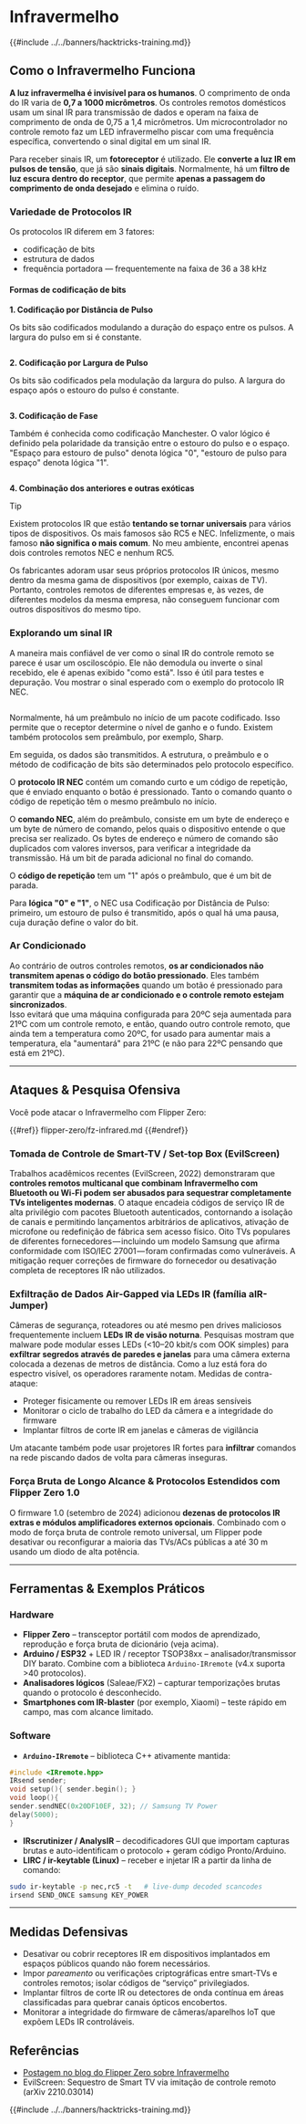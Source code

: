 # Infravermelho

{{#include ../../banners/hacktricks-training.md}}

## Como o Infravermelho Funciona <a href="#how-the-infrared-port-works" id="how-the-infrared-port-works"></a>

**A luz infravermelha é invisível para os humanos**. O comprimento de onda do IR varia de **0,7 a 1000 micrômetros**. Os controles remotos domésticos usam um sinal IR para transmissão de dados e operam na faixa de comprimento de onda de 0,75 a 1,4 micrômetros. Um microcontrolador no controle remoto faz um LED infravermelho piscar com uma frequência específica, convertendo o sinal digital em um sinal IR.

Para receber sinais IR, um **fotoreceptor** é utilizado. Ele **converte a luz IR em pulsos de tensão**, que já são **sinais digitais**. Normalmente, há um **filtro de luz escura dentro do receptor**, que permite **apenas a passagem do comprimento de onda desejado** e elimina o ruído.

### Variedade de Protocolos IR <a href="#variety-of-ir-protocols" id="variety-of-ir-protocols"></a>

Os protocolos IR diferem em 3 fatores:

- codificação de bits
- estrutura de dados
- frequência portadora — frequentemente na faixa de 36 a 38 kHz

#### Formas de codificação de bits <a href="#bit-encoding-ways" id="bit-encoding-ways"></a>

**1. Codificação por Distância de Pulso**

Os bits são codificados modulando a duração do espaço entre os pulsos. A largura do pulso em si é constante.

<figure><img src="../../images/image (295).png" alt=""><figcaption></figcaption></figure>

**2. Codificação por Largura de Pulso**

Os bits são codificados pela modulação da largura do pulso. A largura do espaço após o estouro do pulso é constante.

<figure><img src="../../images/image (282).png" alt=""><figcaption></figcaption></figure>

**3. Codificação de Fase**

Também é conhecida como codificação Manchester. O valor lógico é definido pela polaridade da transição entre o estouro do pulso e o espaço. "Espaço para estouro de pulso" denota lógica "0", "estouro de pulso para espaço" denota lógica "1".

<figure><img src="../../images/image (634).png" alt=""><figcaption></figcaption></figure>

**4. Combinação dos anteriores e outras exóticas**

> [!TIP]
> Existem protocolos IR que estão **tentando se tornar universais** para vários tipos de dispositivos. Os mais famosos são RC5 e NEC. Infelizmente, o mais famoso **não significa o mais comum**. No meu ambiente, encontrei apenas dois controles remotos NEC e nenhum RC5.
>
> Os fabricantes adoram usar seus próprios protocolos IR únicos, mesmo dentro da mesma gama de dispositivos (por exemplo, caixas de TV). Portanto, controles remotos de diferentes empresas e, às vezes, de diferentes modelos da mesma empresa, não conseguem funcionar com outros dispositivos do mesmo tipo.

### Explorando um sinal IR

A maneira mais confiável de ver como o sinal IR do controle remoto se parece é usar um osciloscópio. Ele não demodula ou inverte o sinal recebido, ele é apenas exibido "como está". Isso é útil para testes e depuração. Vou mostrar o sinal esperado com o exemplo do protocolo IR NEC.

<figure><img src="../../images/image (235).png" alt=""><figcaption></figcaption></figure>

Normalmente, há um preâmbulo no início de um pacote codificado. Isso permite que o receptor determine o nível de ganho e o fundo. Existem também protocolos sem preâmbulo, por exemplo, Sharp.

Em seguida, os dados são transmitidos. A estrutura, o preâmbulo e o método de codificação de bits são determinados pelo protocolo específico.

O **protocolo IR NEC** contém um comando curto e um código de repetição, que é enviado enquanto o botão é pressionado. Tanto o comando quanto o código de repetição têm o mesmo preâmbulo no início.

O **comando NEC**, além do preâmbulo, consiste em um byte de endereço e um byte de número de comando, pelos quais o dispositivo entende o que precisa ser realizado. Os bytes de endereço e número de comando são duplicados com valores inversos, para verificar a integridade da transmissão. Há um bit de parada adicional no final do comando.

O **código de repetição** tem um "1" após o preâmbulo, que é um bit de parada.

Para **lógica "0" e "1"**, o NEC usa Codificação por Distância de Pulso: primeiro, um estouro de pulso é transmitido, após o qual há uma pausa, cuja duração define o valor do bit.

### Ar Condicionado

Ao contrário de outros controles remotos, **os ar condicionados não transmitem apenas o código do botão pressionado**. Eles também **transmitem todas as informações** quando um botão é pressionado para garantir que a **máquina de ar condicionado e o controle remoto estejam sincronizados**.\
Isso evitará que uma máquina configurada para 20ºC seja aumentada para 21ºC com um controle remoto, e então, quando outro controle remoto, que ainda tem a temperatura como 20ºC, for usado para aumentar mais a temperatura, ela "aumentará" para 21ºC (e não para 22ºC pensando que está em 21ºC).

---

## Ataques & Pesquisa Ofensiva <a href="#attacks" id="attacks"></a>

Você pode atacar o Infravermelho com Flipper Zero:

{{#ref}}
flipper-zero/fz-infrared.md
{{#endref}}

### Tomada de Controle de Smart-TV / Set-top Box (EvilScreen)

Trabalhos acadêmicos recentes (EvilScreen, 2022) demonstraram que **controles remotos multicanal que combinam Infravermelho com Bluetooth ou Wi-Fi podem ser abusados para sequestrar completamente TVs inteligentes modernas**. O ataque encadeia códigos de serviço IR de alta privilégio com pacotes Bluetooth autenticados, contornando a isolação de canais e permitindo lançamentos arbitrários de aplicativos, ativação de microfone ou redefinição de fábrica sem acesso físico. Oito TVs populares de diferentes fornecedores — incluindo um modelo Samsung que afirma conformidade com ISO/IEC 27001 — foram confirmadas como vulneráveis. A mitigação requer correções de firmware do fornecedor ou desativação completa de receptores IR não utilizados.

### Exfiltração de Dados Air-Gapped via LEDs IR (família aIR-Jumper)

Câmeras de segurança, roteadores ou até mesmo pen drives maliciosos frequentemente incluem **LEDs IR de visão noturna**. Pesquisas mostram que malware pode modular esses LEDs (<10–20 kbit/s com OOK simples) para **exfiltrar segredos através de paredes e janelas** para uma câmera externa colocada a dezenas de metros de distância. Como a luz está fora do espectro visível, os operadores raramente notam. Medidas de contra-ataque:

* Proteger fisicamente ou remover LEDs IR em áreas sensíveis
* Monitorar o ciclo de trabalho do LED da câmera e a integridade do firmware
* Implantar filtros de corte IR em janelas e câmeras de vigilância

Um atacante também pode usar projetores IR fortes para **infiltrar** comandos na rede piscando dados de volta para câmeras inseguras.

### Força Bruta de Longo Alcance & Protocolos Estendidos com Flipper Zero 1.0

O firmware 1.0 (setembro de 2024) adicionou **dezenas de protocolos IR extras e módulos amplificadores externos opcionais**. Combinado com o modo de força bruta de controle remoto universal, um Flipper pode desativar ou reconfigurar a maioria das TVs/ACs públicas a até 30 m usando um diodo de alta potência.

---

## Ferramentas & Exemplos Práticos <a href="#tooling" id="tooling"></a>

### Hardware

* **Flipper Zero** – transceptor portátil com modos de aprendizado, reprodução e força bruta de dicionário (veja acima).
* **Arduino / ESP32** + LED IR / receptor TSOP38xx – analisador/transmissor DIY barato. Combine com a biblioteca `Arduino-IRremote` (v4.x suporta >40 protocolos).
* **Analisadores lógicos** (Saleae/FX2) – capturar temporizações brutas quando o protocolo é desconhecido.
* **Smartphones com IR-blaster** (por exemplo, Xiaomi) – teste rápido em campo, mas com alcance limitado.

### Software

* **`Arduino-IRremote`** – biblioteca C++ ativamente mantida:
```cpp
#include <IRremote.hpp>
IRsend sender;
void setup(){ sender.begin(); }
void loop(){
sender.sendNEC(0x20DF10EF, 32); // Samsung TV Power
delay(5000);
}
```
* **IRscrutinizer / AnalysIR** – decodificadores GUI que importam capturas brutas e auto-identificam o protocolo + geram código Pronto/Arduino.
* **LIRC / ir-keytable (Linux)** – receber e injetar IR a partir da linha de comando:
```bash
sudo ir-keytable -p nec,rc5 -t   # live-dump decoded scancodes
irsend SEND_ONCE samsung KEY_POWER
```

---

## Medidas Defensivas <a href="#defense" id="defense"></a>

* Desativar ou cobrir receptores IR em dispositivos implantados em espaços públicos quando não forem necessários.
* Impor *pareamento* ou verificações criptográficas entre smart-TVs e controles remotos; isolar códigos de “serviço” privilegiados.
* Implantar filtros de corte IR ou detectores de onda contínua em áreas classificadas para quebrar canais ópticos encobertos.
* Monitorar a integridade do firmware de câmeras/aparelhos IoT que expõem LEDs IR controláveis.

## Referências

- [Postagem no blog do Flipper Zero sobre Infravermelho](https://blog.flipperzero.one/infrared/)
- EvilScreen: Sequestro de Smart TV via imitação de controle remoto (arXiv 2210.03014)

{{#include ../../banners/hacktricks-training.md}}
